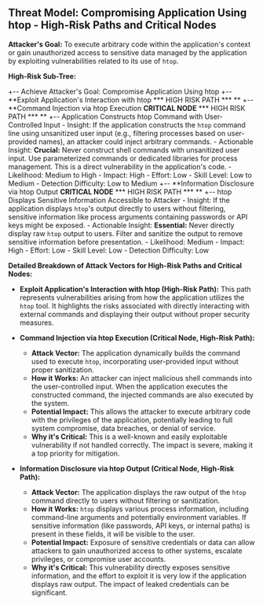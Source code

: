 ## Threat Model: Compromising Application Using htop - High-Risk Paths and Critical Nodes

**Attacker's Goal:** To execute arbitrary code within the application's context or gain unauthorized access to sensitive data managed by the application by exploiting vulnerabilities related to its use of `htop`.

**High-Risk Sub-Tree:**

+-- Achieve Attacker's Goal: Compromise Application Using htop
    +-- **Exploit Application's Interaction with htop  *** HIGH RISK PATH *** **
        +-- **Command Injection via htop Execution  **CRITICAL NODE** *** HIGH RISK PATH *** **
            +-- Application Constructs htop Command with User-Controlled Input
                - Insight: If the application constructs the `htop` command line using unsanitized user input (e.g., filtering processes based on user-provided names), an attacker could inject arbitrary commands.
                - Actionable Insight: **Crucial:** Never construct shell commands with unsanitized user input. Use parameterized commands or dedicated libraries for process management. This is a direct vulnerability in the application's code.
                - Likelihood: Medium to High
                - Impact: High
                - Effort: Low
                - Skill Level: Low to Medium
                - Detection Difficulty: Low to Medium
        +-- **Information Disclosure via htop Output  **CRITICAL NODE** *** HIGH RISK PATH *** **
            +-- htop Displays Sensitive Information Accessible to Attacker
                - Insight: If the application displays `htop`'s output directly to users without filtering, sensitive information like process arguments containing passwords or API keys might be exposed.
                - Actionable Insight: **Essential:** Never directly display raw `htop` output to users. Filter and sanitize the output to remove sensitive information before presentation.
                - Likelihood: Medium
                - Impact: High
                - Effort: Low
                - Skill Level: Low
                - Detection Difficulty: Low

**Detailed Breakdown of Attack Vectors for High-Risk Paths and Critical Nodes:**

*   **Exploit Application's Interaction with htop (High-Risk Path):** This path represents vulnerabilities arising from how the application utilizes the `htop` tool. It highlights the risks associated with directly interacting with external commands and displaying their output without proper security measures.

*   **Command Injection via htop Execution (Critical Node, High-Risk Path):**
    *   **Attack Vector:** The application dynamically builds the command used to execute `htop`, incorporating user-provided input without proper sanitization.
    *   **How it Works:** An attacker can inject malicious shell commands into the user-controlled input. When the application executes the constructed command, the injected commands are also executed by the system.
    *   **Potential Impact:** This allows the attacker to execute arbitrary code with the privileges of the application, potentially leading to full system compromise, data breaches, or denial of service.
    *   **Why it's Critical:** This is a well-known and easily exploitable vulnerability if not handled correctly. The impact is severe, making it a top priority for mitigation.

*   **Information Disclosure via htop Output (Critical Node, High-Risk Path):**
    *   **Attack Vector:** The application displays the raw output of the `htop` command directly to users without filtering or sanitization.
    *   **How it Works:** `htop` displays various process information, including command-line arguments and potentially environment variables. If sensitive information (like passwords, API keys, or internal paths) is present in these fields, it will be visible to the user.
    *   **Potential Impact:** Exposure of sensitive credentials or data can allow attackers to gain unauthorized access to other systems, escalate privileges, or compromise user accounts.
    *   **Why it's Critical:** This vulnerability directly exposes sensitive information, and the effort to exploit it is very low if the application displays raw output. The impact of leaked credentials can be significant.